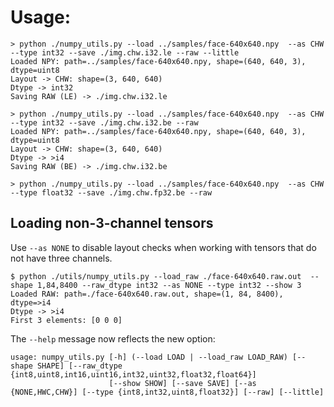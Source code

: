 # Usage:
```
> python ./numpy_utils.py --load ../samples/face-640x640.npy  --as CHW --type int32 --save ./img.chw.i32.le --raw --little
Loaded NPY: path=../samples/face-640x640.npy, shape=(640, 640, 3), dtype=uint8
Layout -> CHW: shape=(3, 640, 640)
Dtype -> int32
Saving RAW (LE) -> ./img.chw.i32.le
```
```
> python ./numpy_utils.py --load ../samples/face-640x640.npy  --as CHW --type int32 --save ./img.chw.i32.be --raw
Loaded NPY: path=../samples/face-640x640.npy, shape=(640, 640, 3), dtype=uint8
Layout -> CHW: shape=(3, 640, 640)
Dtype -> >i4
Saving RAW (BE) -> ./img.chw.i32.be
```
```
> python ./numpy_utils.py --load ../samples/face-640x640.npy  --as CHW --type float32 --save ./img.chw.fp32.be --raw
```

## Loading non-3-channel tensors

Use `--as NONE` to disable layout checks when working with tensors that do not have three channels.

```
$ python ./utils/numpy_utils.py --load_raw ./face-640x640.raw.out  --shape 1,84,8400 --raw_dtype int32 --as NONE --type int32 --show 3
Loaded RAW: path=./face-640x640.raw.out, shape=(1, 84, 8400), dtype=>i4
Dtype -> >i4
First 3 elements: [0 0 0]
```

The `--help` message now reflects the new option:

```
usage: numpy_utils.py [-h] (--load LOAD | --load_raw LOAD_RAW) [--shape SHAPE] [--raw_dtype {int8,uint8,int16,uint16,int32,uint32,float32,float64}]
                      [--show SHOW] [--save SAVE] [--as {NONE,HWC,CHW}] [--type {int8,int32,uint8,float32}] [--raw] [--little]
```



